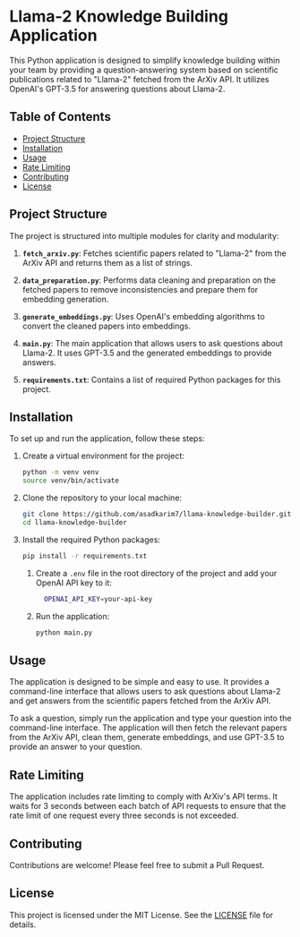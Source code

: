 # Llama-2 Knowledge Building Application

This Python application is designed to simplify knowledge building within your team by providing a question-answering system based on scientific publications related to "Llama-2" fetched from the ArXiv API. It utilizes OpenAI's GPT-3.5 for answering questions about Llama-2.

## Table of Contents

- [Project Structure](#project-structure)
- [Installation](#installation)
- [Usage](#usage)
- [Rate Limiting](#rate-limiting)
- [Contributing](#contributing)
- [License](#license)

## Project Structure

The project is structured into multiple modules for clarity and modularity:

1. **`fetch_arxiv.py`**: Fetches scientific papers related to "Llama-2" from the ArXiv API and returns them as a list of strings.

2. **`data_preparation.py`**: Performs data cleaning and preparation on the fetched papers to remove inconsistencies and prepare them for embedding generation.

3. **`generate_embeddings.py`**: Uses OpenAI's embedding algorithms to convert the cleaned papers into embeddings.

4. **`main.py`**: The main application that allows users to ask questions about Llama-2. It uses GPT-3.5 and the generated embeddings to provide answers.

5. **`requirements.txt`**: Contains a list of required Python packages for this project.

## Installation

To set up and run the application, follow these steps:

1. Create a virtual environment for the project:

   ```bash
   python -m venv venv
   source venv/bin/activate
   ```
2. Clone the repository to your local machine:

   ```bash
   git clone https://github.com/asadkarim7/llama-knowledge-builder.git
   cd llama-knowledge-builder
    ```
3. Install the required Python packages:
    ```bash
   pip install -r requirements.txt
   ```
   1. Create a `.env` file in the root directory of the project and add your OpenAI API key to it:

      ```bash
        OPENAI_API_KEY=your-api-key
        ```
   2. Run the application:
      ```bash
      python main.py
      ```
## Usage

The application is designed to be simple and easy to use. It provides a command-line interface that allows users to ask questions about Llama-2 and get answers from the scientific papers fetched from the ArXiv API.

To ask a question, simply run the application and type your question into the command-line interface. The application will then fetch the relevant papers from the ArXiv API, clean them, generate embeddings, and use GPT-3.5 to provide an answer to your question.

## Rate Limiting

The application includes rate limiting to comply with ArXiv's API terms. It waits for 3 seconds between each batch of API requests to ensure that the rate limit of one request every three seconds is not exceeded.


## Contributing

Contributions are welcome! Please feel free to submit a Pull Request.
    
## License

This project is licensed under the MIT License. See the [LICENSE](LICENSE) file for details.
